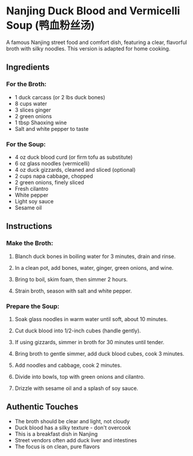 # Nanjing Duck Blood and Vermicelli Soup (鸭血粉丝汤)

A famous Nanjing street food and comfort dish, featuring a clear, flavorful broth with silky noodles. This version is adapted for home cooking.

## Ingredients

### For the Broth:
- 1 duck carcass (or 2 lbs duck bones)
- 8 cups water
- 3 slices ginger
- 2 green onions
- 1 tbsp Shaoxing wine
- Salt and white pepper to taste

### For the Soup:
- 4 oz duck blood curd (or firm tofu as substitute)
- 6 oz glass noodles (vermicelli)
- 4 oz duck gizzards, cleaned and sliced (optional)
- 2 cups napa cabbage, chopped
- 2 green onions, finely sliced
- Fresh cilantro
- White pepper
- Light soy sauce
- Sesame oil

## Instructions

### Make the Broth:
1. Blanch duck bones in boiling water for 3 minutes, drain and rinse.

2. In a clean pot, add bones, water, ginger, green onions, and wine.

3. Bring to boil, skim foam, then simmer 2 hours.

4. Strain broth, season with salt and white pepper.

### Prepare the Soup:
1. Soak glass noodles in warm water until soft, about 10 minutes.

2. Cut duck blood into 1/2-inch cubes (handle gently).

3. If using gizzards, simmer in broth for 30 minutes until tender.

4. Bring broth to gentle simmer, add duck blood cubes, cook 3 minutes.

5. Add noodles and cabbage, cook 2 minutes.

6. Divide into bowls, top with green onions and cilantro.

7. Drizzle with sesame oil and a splash of soy sauce.

## Authentic Touches

- The broth should be clear and light, not cloudy
- Duck blood has a silky texture - don't overcook
- This is a breakfast dish in Nanjing
- Street vendors often add duck liver and intestines
- The focus is on clean, pure flavors